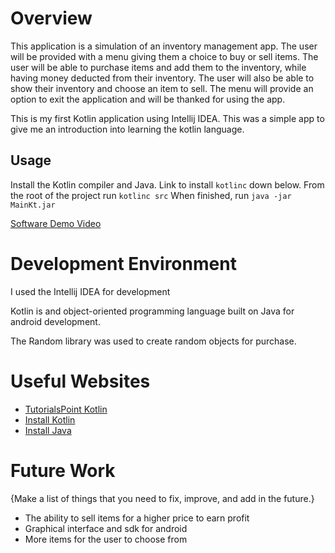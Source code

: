 # Overview

This application is a simulation of an inventory management app. The user will be provided with a menu giving them a
choice
to buy or sell items. The user will be able to purchase items and add them to the inventory, while having money deducted
from their inventory. The user will also be able to show their inventory and choose an item to sell.
The menu will provide an option to exit the application and will be thanked for using the app.

This is my first Kotlin application using Intellij IDEA. This was a simple app to give me an introduction into learning
the kotlin language.

## Usage

Install the Kotlin compiler and Java. Link to install `kotlinc` down below.
From the root of the project run `kotlinc src`
When finished, run `java -jar MainKt.jar`

[Software Demo Video](https://youtu.be/NWGfQ0HxsW4)

# Development Environment

I used the Intellij IDEA for development

Kotlin is and object-oriented programming language built on Java for android development.

The Random library was used to create random objects for purchase.

# Useful Websites

- [TutorialsPoint Kotlin](https://www.tutorialspoint.com/kotlin/index.htm)
- [Install Kotlin](https://kotlinlang.org/docs/command-line.html#snap-package)
- [Install Java](https://www.oracle.com/java/technologies/downloads/#java17)

# Future Work

{Make a list of things that you need to fix, improve, and add in the future.}

- The ability to sell items for a higher price to earn profit
- Graphical interface and sdk for android
- More items for the user to choose from
